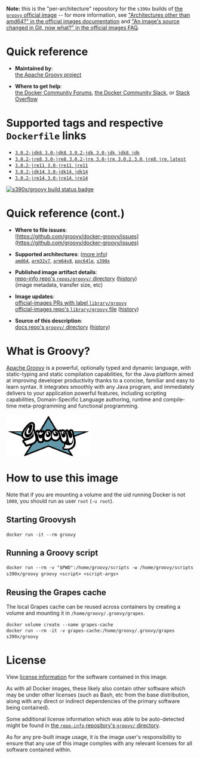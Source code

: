 <!--

********************************************************************************

WARNING:

    DO NOT EDIT "groovy/README.md"

    IT IS AUTO-GENERATED

    (from the other files in "groovy/" combined with a set of templates)

********************************************************************************

-->

**Note:** this is the "per-architecture" repository for the `s390x` builds of [the `groovy` official image](https://hub.docker.com/_/groovy) -- for more information, see ["Architectures other than amd64?" in the official images documentation](https://github.com/docker-library/official-images#architectures-other-than-amd64) and ["An image's source changed in Git, now what?" in the official images FAQ](https://github.com/docker-library/faq#an-images-source-changed-in-git-now-what).

# Quick reference

-	**Maintained by**:  
	[the Apache Groovy project](https://github.com/groovy/docker-groovy)

-	**Where to get help**:  
	[the Docker Community Forums](https://forums.docker.com/), [the Docker Community Slack](http://dockr.ly/slack), or [Stack Overflow](https://stackoverflow.com/search?tab=newest&q=docker)

# Supported tags and respective `Dockerfile` links

-	[`3.0.2-jdk8`, `3.0-jdk8`, `3.0.2-jdk`, `3.0-jdk`, `jdk8`, `jdk`](https://github.com/groovy/docker-groovy/blob/a4f34b40e606ef013c6e05ef9db18844befa6a47/jdk8/Dockerfile)
-	[`3.0.2-jre8`, `3.0-jre8`, `3.0.2-jre`, `3.0-jre`, `3.0.2`, `3.0`, `jre8`, `jre`, `latest`](https://github.com/groovy/docker-groovy/blob/a4f34b40e606ef013c6e05ef9db18844befa6a47/jre8/Dockerfile)
-	[`3.0.2-jre11`, `3.0-jre11`, `jre11`](https://github.com/groovy/docker-groovy/blob/a4f34b40e606ef013c6e05ef9db18844befa6a47/jre11/Dockerfile)
-	[`3.0.2-jdk14`, `3.0-jdk14`, `jdk14`](https://github.com/groovy/docker-groovy/blob/a4f34b40e606ef013c6e05ef9db18844befa6a47/jdk14/Dockerfile)
-	[`3.0.2-jre14`, `3.0-jre14`, `jre14`](https://github.com/groovy/docker-groovy/blob/a4f34b40e606ef013c6e05ef9db18844befa6a47/jre14/Dockerfile)

[![s390x/groovy build status badge](https://img.shields.io/jenkins/s/https/doi-janky.infosiftr.net/job/multiarch/job/s390x/job/groovy.svg?label=s390x/groovy%20%20build%20job)](https://doi-janky.infosiftr.net/job/multiarch/job/s390x/job/groovy/)

# Quick reference (cont.)

-	**Where to file issues**:  
	[https://github.com/groovy/docker-groovy/issues](https://github.com/groovy/docker-groovy/issues)

-	**Supported architectures**: ([more info](https://github.com/docker-library/official-images#architectures-other-than-amd64))  
	[`amd64`](https://hub.docker.com/r/amd64/groovy/), [`arm32v7`](https://hub.docker.com/r/arm32v7/groovy/), [`arm64v8`](https://hub.docker.com/r/arm64v8/groovy/), [`ppc64le`](https://hub.docker.com/r/ppc64le/groovy/), [`s390x`](https://hub.docker.com/r/s390x/groovy/)

-	**Published image artifact details**:  
	[repo-info repo's `repos/groovy/` directory](https://github.com/docker-library/repo-info/blob/master/repos/groovy) ([history](https://github.com/docker-library/repo-info/commits/master/repos/groovy))  
	(image metadata, transfer size, etc)

-	**Image updates**:  
	[official-images PRs with label `library/groovy`](https://github.com/docker-library/official-images/pulls?q=label%3Alibrary%2Fgroovy)  
	[official-images repo's `library/groovy` file](https://github.com/docker-library/official-images/blob/master/library/groovy) ([history](https://github.com/docker-library/official-images/commits/master/library/groovy))

-	**Source of this description**:  
	[docs repo's `groovy/` directory](https://github.com/docker-library/docs/tree/master/groovy) ([history](https://github.com/docker-library/docs/commits/master/groovy))

# What is Groovy?

[Apache Groovy](http://groovy-lang.org/) is a powerful, optionally typed and dynamic language, with static-typing and static compilation capabilities, for the Java platform aimed at improving developer productivity thanks to a concise, familiar and easy to learn syntax. It integrates smoothly with any Java program, and immediately delivers to your application powerful features, including scripting capabilities, Domain-Specific Language authoring, runtime and compile-time meta-programming and functional programming.

![logo](https://raw.githubusercontent.com/docker-library/docs/bb5fc730ed18c45d86425f9fa4265d50cb795ec8/groovy/logo.png)

# How to use this image

Note that if you are mounting a volume and the uid running Docker is not `1000`, you should run as user `root` (`-u root`).

## Starting Groovysh

`docker run -it --rm groovy`

## Running a Groovy script

`docker run --rm -v "$PWD":/home/groovy/scripts -w /home/groovy/scripts s390x/groovy groovy <script> <script-args>`

## Reusing the Grapes cache

The local Grapes cache can be reused across containers by creating a volume and mounting it in `/home/groovy/.groovy/grapes`.

```console
docker volume create --name grapes-cache
docker run --rm -it -v grapes-cache:/home/groovy/.groovy/grapes s390x/groovy
```

# License

View [license information](http://www.apache.org/licenses/LICENSE-2.0.html) for the software contained in this image.

As with all Docker images, these likely also contain other software which may be under other licenses (such as Bash, etc from the base distribution, along with any direct or indirect dependencies of the primary software being contained).

Some additional license information which was able to be auto-detected might be found in [the `repo-info` repository's `groovy/` directory](https://github.com/docker-library/repo-info/tree/master/repos/groovy).

As for any pre-built image usage, it is the image user's responsibility to ensure that any use of this image complies with any relevant licenses for all software contained within.
